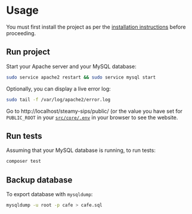 # Usage

You must first install the project as per the [installation instructions](INSTALLATION_GUIDE.md) before
proceeding.

## Run project

Start your Apache server and your MySQL database:

```bash
sudo service apache2 restart && sudo service mysql start
```

Optionally, you can display a live error log:

```bash
sudo tail -f /var/log/apache2/error.log
```

Go to http://localhost/steamy-sips/public/ (or the value you have set for `PUBLIC_ROOT` in
your [`src/core/.env`](../src/core/.env)
in your browser to see the website.

## Run tests

Assuming that your MySQL database is running, to run tests:

```bash
composer test
```

## Backup database

To export database with `mysqldump`:

```bash
mysqldump -u root -p cafe > cafe.sql
```